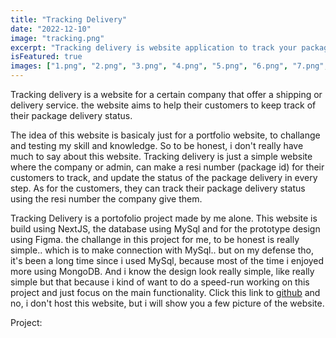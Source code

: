 ```yaml
---
title: "Tracking Delivery"
date: "2022-12-10"
image: "tracking.png"
excerpt: "Tracking delivery is website application to track your package delivery"
isFeatured: true
images: ["1.png", "2.png", "3.png", "4.png", "5.png", "6.png", "7.png", "8.png"]
---
```


Tracking delivery is a website for a certain company that offer a shipping or delivery service. the website aims to help their customers to keep track of their package delivery status.

The idea of this website is basicaly just for a portfolio website, to challange and testing my skill and knowledge. So to be honest, i don't really have much to say about this website. Tracking delivery is just a simple website where the company or admin, can make a resi number (package id) for their customers to track, and update the status of the package delivery in every step. As for the customers, they can track their package delivery status using the resi number the company give them.

Tracking Delivery is a portofolio project made by me alone. This website is build using NextJS, the database using MySql and for the prototype design using Figma. the challange in this project for me, to be honest is really simple.. which is to make connection with MySql.. but on my defense tho, it's been a long time since i used MySql, because most of the time i enjoyed more using MongoDB. And i know the design look really simple, like really simple but that because i kind of want to do a speed-run working on this project and just focus on the main functionality. Click this link to [github](https://github.com/Bryan-snw/Tracking-Delivery) and no, i don't host this website, but i will show you a few picture of the website.

Project:
